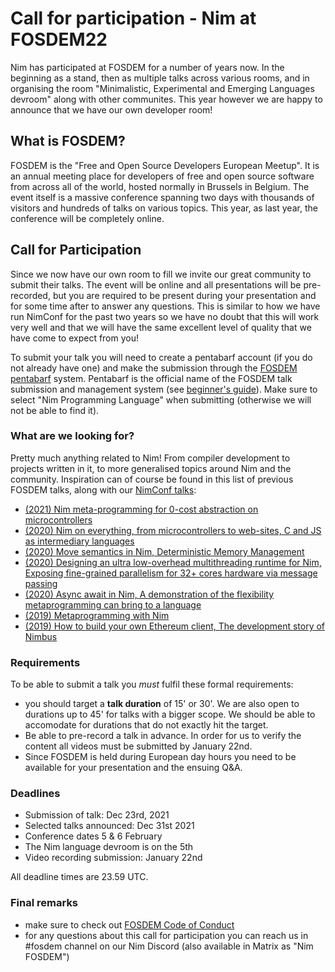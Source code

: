 # Call for participation - Nim at FOSDEM22
Nim has participated at FOSDEM for a number of years now. In the beginning as a
stand, then as multiple talks across various rooms, and in organising the room
"Minimalistic, Experimental and Emerging Languages devroom" along with other
communites. This year however we are happy to announce that we have our own
developer room!

## What is FOSDEM?
FOSDEM is the "Free and Open Source Developers European Meetup". It is an annual
meeting place for developers of free and open source software from across all of
the world, hosted normally in Brussels in Belgium. The event itself is a massive
conference spanning two days with thousands of visitors and hundreds of talks on
various topics. This year, as last year, the conference will be completely
online.

## Call for Participation
Since we now have our own room to fill we invite our great community to submit
their talks. The event will be online and all presentations will be pre-recorded,
but you are required to be present during your presentation and for some time
after to answer any questions. This is similar to how we have run NimConf for the
past two years so we have no doubt that this will work very well and that we will
have the same excellent level of quality that we have come to expect from you!

To submit your talk you will need to create a pentabarf account (if you do not already have one)
and make the submission through the [FOSDEM
pentabarf](https://penta.fosdem.org/submission/) system.
Pentabarf is the official name of the FOSDEM talk submission and management system
(see [beginner's guide](https://medium.com/@maartjeme/beginners-guide-to-pentabarf-78808a1ce5bf)).
Make sure to select "Nim
Programming Language" when submitting (otherwise we will not be able to find it).

### What are we looking for?
Pretty much anything related to Nim! From compiler development to projects
written in it, to more generalised topics around Nim and the community.
Inspiration can of course be found in this list of previous FOSDEM talks, along
with our [NimConf
talks](https://www.youtube.com/channel/UCDAYn_VFt0VisL5-1a5Dk7Q):

- [(2021) Nim meta-programming for 0-cost abstraction on microcontrollers](https://archive.fosdem.org/2021/schedule/event/nimdsl/)
- [(2020) Nim on everything, from microcontrollers to web-sites, C and JS as intermediary languages](https://archive.fosdem.org/2020/schedule/event/nimoneverything/)
- [(2020) Move semantics in Nim, Deterministic Memory Management](https://archive.fosdem.org/2020/schedule/event/nimmovesemantics/)
- [(2020) Designing an ultra low-overhead multithreading runtime for Nim, Exposing fine-grained parallelism for 32+ cores hardware via message passing](https://archive.fosdem.org/2020/schedule/event/nimultralowoverheadruntime/)
- [(2020) Async await in Nim, A demonstration of the flexibility metaprogramming can bring to a language](https://archive.fosdem.org/2020/schedule/event/asyncawaitnim/)
- [(2019) Metaprogramming with Nim](https://archive.fosdem.org/2019/schedule/event/nim_metaprogramming/)
- [(2019) How to build your own Ethereum client, The development story of Nimbus](https://archive.fosdem.org/2019/schedule/event/nimbus/)

### Requirements
To be able to submit a talk you _must_ fulfil these formal requirements:

- you should target a **talk duration** of 15' or 30'. We are also open to durations up to 45' for talks with a bigger scope.
  We should be able to accomodate for durations that do not exactly hit the target.
- Be able to pre-record a talk in advance. In order for us to verify the content
all videos must be submitted by January 22nd.
- Since FOSDEM is held during European day hours you need to be available for your
presentation and the ensuing Q&A.

### Deadlines
- Submission of talk: Dec 23rd, 2021
- Selected talks announced: Dec 31st 2021
- Conference dates 5 & 6 February 
- The Nim language devroom is on the 5th
- Video recording submission: January 22nd

All deadline times are 23.59 UTC.

### Final remarks

- make sure to check out [FOSDEM Code of Conduct](https://fosdem.org/2022/practical/conduct/)
- for any questions about this call for participation you can reach us in #fosdem channel on our Nim Discord (also available in Matrix as "Nim FOSDEM")
